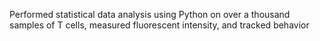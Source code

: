 Performed statistical data analysis using Python on over a thousand samples of T cells, measured fluorescent intensity, and tracked behavior
